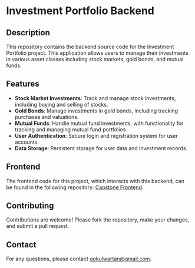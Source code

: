 # Investment Portfolio Backend

## Description

This repository contains the backend source code for the Investment Portfolio project. This application allows users to manage their investments in various asset classes including stock markets, gold bonds, and mutual funds.

## Features

- **Stock Market Investments**: Track and manage stock investments, including buying and selling of stocks.
- **Gold Bonds**: Manage investments in gold bonds, including tracking purchases and valuations.
- **Mutual Funds**: Handle mutual fund investments, with functionality for tracking and managing mutual fund portfolios.
- **User Authentication**: Secure login and registration system for user accounts.
- **Data Storage**: Persistent storage for user data and investment records.

 
## Frontend

The frontend code for this project, which interacts with this backend, can be found in the following repository: [Capstone Frontend](https://github.com/WartanRM/Capstone-Frontend).

## Contributing

Contributions are welcome! Please fork the repository, make your changes, and submit a pull request.

## Contact

For any questions, please contact [gokulwartan@gmail.com](mailto:gokulwartan@gmail.com).
